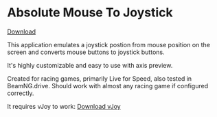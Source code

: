 # Absolute Mouse To Joystick

[Download](https://github.com/EtiamNullam/AbsoluteMouseToJoystick/releases/latest)

This application emulates a joystick postion from mouse position on the screen and converts mouse buttons to joystick buttons.

It's highly customizable and easy to use with axis preview.

Created for racing games, primarily Live for Speed, also tested in BeamNG.drive. Should work with almost any racing game if configured correctly.

It requires vJoy to work: [Download vJoy](http://vjoystick.sourceforge.net/site/index.php/download-a-install/download)
